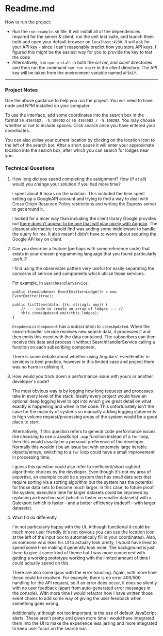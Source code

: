 # Readme.md
How to run the project:
* Run the `run-example.sh` file. It will install all of the dependencies required for the server & client, run the unit test suite, and launch them both and open your default browser on `localhost:4200`. It will ask for your API key - since I can't reasonably predict how you store API keys, I figured this might be the easiest way for you to provide the key to test the code 
* Alternatively, run `npm install` in both the *server*, and *client* directories and then run the command `npm run start` in the *client* directory. The API key will be taken from the environment variable named `APIKEY`.

---
### Project Notes
Use the above guidance to help you run the project. You will need to have node and NPM installed on your computer.

To use the interface, add some coordinates into the search box in the format `50.4164582, -5.100202` or `50.4164582 / -5.100202`. You may choose whether or not to include spaces. Click search once you have entered your coordinates.

You can also utilise your current location by clicking on the location icon to the left of the search bar. After a short pause it will enter your approximate location into the search box, after which you can search for lodges near you.

### Technical Questions
1. How long did you spend completing the assignment? How (if at all) would you change your solution if you had more time?

	I spent about 6 hours on the solution. This included the time spent setting up a GoogleAPI account and trying to find a way to deal with Cross Origin Resource Policy restrictions and writing the Express server to get around it.

	I looked for a nicer way than including the client library Google provides but [there doesn't appear to be one that will play nicely with Angular](https://github.com/angular/angular-cli/issues/6389). The cleanest alternative I could find was adding some middleware to handle the query for me. It also meant I didn't have to worry about securing the Google API key on client.

2. Can you describe a feature (perhaps with some reference code) that exists in your chosen programming language that you found particularly useful?

	I find using the observable pattern very useful for easily separating the concerns of service and components which utilise those services.
	
	For example, in `SearchHandlerService`:
	```
	public itemsUpdated: EventEmitter<Lodge[]> = new EventEmitter(true);

	public listItems(data: {[k: string]: any}) {
		// --- code to create an array of lodges --- //
		this.itemsUpdated.emit(this.lodges);
	}
	```

	`DropdownListComponent` has a subscription to `itemsUpdated`. When the search-handler service receives new search data, it processes it and then emits this event with the data contained. The subscribers can then receive this data and process it without SearchHandlerService calling a function on each subscribing component.

	There is some debate about whether using Angulars' EventEmitter in services is best practice, however in this limited case and project there was no harm in utilising it.

3. How would you track down a performance issue with yours or another developer's code?

	The most obvious way is by logging how long requests and processes take in every level of the stack. Ideally every project would have an optional deep logging level to opt into which give great detail on what exactly is happening and when in the code. This unfortunately isn't the case for the majority of systems so manually adding logging statements to high volume request/processing areas of the system would be a good place to start.

	Alternatively, if this question refers to general code performance issues like choosing to use a JavaScript `.map` function instead of a `for` loop, then this would usually be a personal preference of the developer. Normally this wouldn't be an issue but with extremely large iterable objects/arrays, switching to a `for` loop could have a small improvement in processing time.

	I guess this question could also refer to inefficient/short sighted algorithmic choices by the developer. Even though it's not my area of expertise, an example could be a system that has small data sets that require sorting via a sorting algorithm but the system has the potential for those data sets to become much larger. In this case, to future proof the system, execution time for larger datasets could be improved by replacing an Insertion sort (which is faster on smaller datasets) with a Quicksort (which is faster - and a better efficiency tradeoff - with larger datasets).

4. What I'd do differently

	I'm not particularly happy with the UI. Although functional it could be much more user friendly (it's not obvious you can use the location icon at the left of the input box to automatically fill in your coordinates). Also, as someone who likes his UI to actually look pretty, I would have liked to spend some time making it generally look nicer. The background is just there to give it some kind of theme but I was more concerned with getting a working prototype working with the limited amount of time I could actually spend on this.

	There are also some gaps with the error handling. Again, with more time these could be resolved. For example; there is no error 400/500 handling for the API request, so if an error does occur, it does so silently with no user feedback (apart from auto-generated error messages in the console). With more time I would refactor how I have written those event chains to add some way of giving the user feedback when something goes wrong.

	Additionally, although not too important, is the use of default JavaScript alerts. These aren't pretty and given more time I would have integrated them into the UI to make the experience less jarring and more integrated to keep user focus on the search bar.